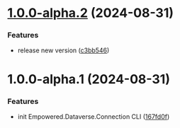 # [1.0.0-alpha.2](https://github.com/3mpowered/Dataverse.Connection/compare/v1.0.0-alpha.1...v1.0.0-alpha.2) (2024-08-31)


### Features

* release new version ([c3bb546](https://github.com/3mpowered/Dataverse.Connection/commit/c3bb546b3b27e23208b83c4794be0ccf4a79908b))

# 1.0.0-alpha.1 (2024-08-31)


### Features

* init Empowered.Dataverse.Connection CLI ([167fd0f](https://github.com/3mpowered/Dataverse.Connection/commit/167fd0f8f68344dae6f190e6a1805c6fa43116f5))
